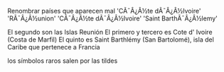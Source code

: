 Renombrar países que aparecen mal
'CÃ¯Â¿Â½te dÃ¯Â¿Â½Ivoire'
'RÃ¯Â¿Â½union'
'CÃ¯Â¿Â½te dÃ¯Â¿Â½Ivoire'
'Saint BarthÃ¯Â¿Â½lemy'


El segundo son las Islas Reunión
El primero y tercero es Cote d' Ivoire (Costa de Marfil)
El quinto es Saint Barthlémy (San Bartolomé), isla del Caribe que pertenece a Francia


los símbolos raros salen por las tildes